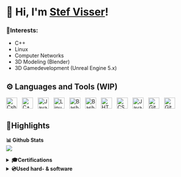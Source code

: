 # 👋 Hi, I'm <a href="https://github.com/Zhalmor">Stef Visser</a>!

### 🧠Interests:
<ul>
  <li>C++</li>
  <li>Linux </li>
  <li>Computer Networks </li>
  <li>3D Modeling (Blender)</li>
  <li>3D Gamedevelopment (Unreal Engine 5.x) </li>
</ul>

## ⚙️ Languages and Tools (WIP)

<img align="left" alt="Csharp" width="30px" style="padding-right:10px;" src="https://cdn.jsdelivr.net/gh/devicons/devicon/icons/csharp/csharp-original.svg"/>
<img align="left" alt="C++" width="30px" style="padding-right:10px;" src="https://cdn.jsdelivr.net/gh/devicons/devicon/icons/cplusplus/cplusplus-original.svg" />
<img align="left" alt="Java" width="30px" style="padding-right:10px;" src="https://cdn.jsdelivr.net/gh/devicons/devicon/icons/java/java-original.svg"/>

<img align="left" alt="Linux" width="30px" style="padding-right:10px;" src="https://cdn.jsdelivr.net/gh/devicons/devicon/icons/linux/linux-original.svg" />
<img align="left" alt="Bash" width="30px" style="padding-right:10px;" src="https://cdn.jsdelivr.net/gh/devicons/devicon/icons/docker/docker-original.svg" />
<img align="left" alt="Bash" width="30px" style="padding-right:10px;" src="https://cdn.jsdelivr.net/gh/devicons/devicon/icons/bash/bash-original.svg" />

<img align="left" alt="HTML" width="30px" style="padding-right:10px;" src="https://cdn.jsdelivr.net/gh/devicons/devicon/icons/html5/html5-plain.svg" />
<img align="left" alt="CSS" width="30px" style="padding-right:10px;" src="https://cdn.jsdelivr.net/gh/devicons/devicon/icons/css3/css3-plain.svg" />
<img align="left" alt="JavaScript" width="30px" style="padding-right:10px;" src="https://cdn.jsdelivr.net/gh/devicons/devicon/icons/javascript/javascript-plain.svg" />

<img align="left" alt="Git" width="30px" style="padding-right:10px;" src="https://cdn.jsdelivr.net/gh/devicons/devicon/icons/git/git-original.svg" />
<img align="left" alt="GitHub" width="30px" style="padding-right:10px;" src="https://cdn.jsdelivr.net/gh/devicons/devicon/icons/github/github-original.svg" />

<br><br>

## 📁Highlights
  <b>📊 Github Stats</b><br>
<a href="https://github.com/ZalmoraDev/ZalmoraDev">
  <img src="https://github-readme-stats.vercel.app/api/top-langs/?username=ZalmoraDev&theme=dark" />
</a>

<details>
  <summary><b>🎓Certifications</b></summary>
    <img align="left" alt="Logo of Docker, Inc." width="48px" style="padding-right:5px;" src="https://media.licdn.com/dms/image/v2/D4E0BAQFWt4Tl53wjZQ/company-logo_100_100/company-logo_100_100/0/1705960989383/docker_logo?e=1748476800&v=beta&t=vU84PKYYfqmgVMruZKRoXx_x_ySVHvG4-iT33rh5uMQ"/>
    <a href="https://www.linkedin.com/learning/certificates/3ca0b522be99daa8a66d554eb1003eb8a68430cc2ca2610485b851cad44487cb?lipi=urn%3Ali%3Apage%3Ad_flagship3_profile_view_base%3B402G6b6NSk2tSew7quV3hA%3D%3D">Docker Certificate of Completion</a> @ Docker, Inc (LinkedIn)<br>
    Feb 2025
    <br><br>
    <img align="left" alt="Logo of Inholland" width="48px" style="padding-right:5px;" src="https://media.licdn.com/dms/image/v2/D4E0BAQGdC4oTqG8-7w/company-logo_100_100/company-logo_100_100/0/1704010769138/hogeschool_inholland_logo?e=1744848000&v=beta&t=xsK9_p5sFOidJXKsNzCoAltwodEMjNNe-jnbdt_JMe8"/>
    <a href="https://www.inholland.nl/opleidingen/informatica-voltijd/">Informatics</a> @ Inholland Haarlem (Dutch)<br>
    Sep 2024 | Propaedeutic Diploma (First year completion)
    <br><br>
    <img align="left" alt="Logo of Nova College" width="48px" style="padding-right:10px;" src="https://media.licdn.com/dms/image/v2/D4E0BAQFFY-7lqXY-8Q/company-logo_100_100/company-logo_100_100/0/1730991890018/nova_college_logo?e=1744848000&v=beta&t=nApVKXnj_Ic2rooMPC92DfjvdVo7pTWq7IBolTD24LU"/>
    <a href="https://www.novacollege.nl/opleidingen/alle-opleidingen/software-developer/">Application- and mediadeveloper</a> @ Nova College Beverwijk (Dutch)<br>
    Jun 2022 | Secondary vocational education (MBO)
</details>


<details>
  <summary><b>💿Used hard- & software</b></summary>
  <ul>
    <li><b>Laptop</b>: Lenovo Legion 5 Pro (RTX 3070)</li>
    <li><b>OS</b>: Windows 11 & Fedora 41 KDE (Dual boot)</li>
  </ul>

  <ul>
    <li><b>Dev Tools</b>:
         <ul>
            <li>Jetbrains Suite (Rider, InteliJ, PhpStorm & CLion)</li>
            <li>VSCode</li>
            <li>CMD & WSL</li>
            <li>Unreal Engine 5.x</li>
            <li>draw.io (UML)</li>
        </ul>
    </li>
    <li><b>Creative work</b>:
         <ul>
            <li>Blender</li>
            <li>FL Studio</li>
            <li>Adobe CC (Ps, Ai & Substance 3D Painter)</li>
        </ul>
    </li>
        <li><b>Other</b>:
         <ul>
            <li>Brave Browser</li>
            <li>Notion (Notes)</li>
            <li>Anki (Flashcards)</li>
            <li>TickTick (To-do App)</li>
        </ul>
    </li>
  </ul>
</details>



<!--
**Zhalmor/Zhalmor** is a ✨ _special_ ✨ repository because its `README.md` (this file) appears on your GitHub profile.

Here are some ideas to get you started:

- 🔭 I’m currently working on ...
- 🌱 I’m currently learning ...
- 👯 I’m looking to collaborate on ...
- 🤔 I’m looking for help with ...
- 💬 Ask me about ...
- 📫 How to reach me: ...
- 😄 Pronouns: ...
- ⚡ Fun fact: ...
-->
